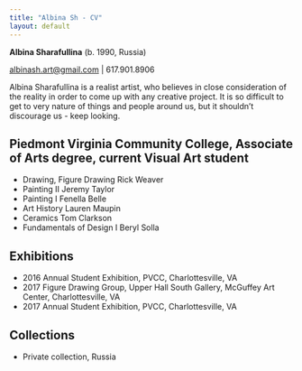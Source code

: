 ```yaml
---
title: "Albina Sh - CV"
layout: default
---
```


**Albina Sharafullina** (b. 1990, Russia)

albinash.art@gmail.com \| 617.901.8906

Albina Sharafullina is a realist artist, who believes in close consideration of the reality in order to come up with any creative project. It is so difficult to get to very nature of things and people around us, but it shouldn’t discourage us - keep looking.


## Piedmont Virginia Community College, Associate of Arts degree, current Visual Art student
- Drawing, Figure Drawing 	Rick Weaver
- Painting II			Jeremy Taylor
- Painting I			Fenella Belle
- Art History			Lauren Maupin
- Ceramics			Tom Clarkson
- Fundamentals of Design I	Beryl Solla

## Exhibitions
- 2016 	Annual Student Exhibition, PVCC, Charlottesville, VA
- 2017	Figure Drawing Group, Upper Hall South Gallery, McGuffey Art Center, Charlottesville, VA
- 2017 	Annual Student Exhibition, PVCC, Charlottesville, VA

## Collections
- Private collection, Russia
